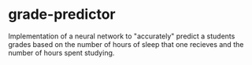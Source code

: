 # grade-predictor

Implementation of a neural network to "accurately" predict a students grades
based on the number of hours of sleep that one recieves and the number of
hours spent studying. 
